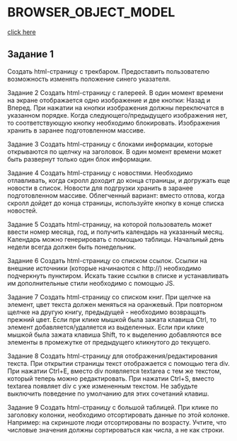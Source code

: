 # BROWSER_OBJECT_MODEL

[click here](https://akezhev.github.io/BROWSER_OBJECT_MODEL/)

## Задание 1

Создать html-страницу с трекбаром.
Предоставить пользователю возможность изменять положение
синего указателя.

Задание 2
Создать html-страницу с галереей.
В один момент времени на экране отображается одно изображение и две кнопки: Назад и Вперед. При нажатии на кнопки
изображения должны переключатся в указанном порядке. Когда
следующего/предыдущего изображения нет, то соответствующую
кнопку необходимо блокировать. Изображения хранить в заранее
подготовленном массиве.

Задание 3
Создать html-страницу с блоками информации, которые открываются по щелчку на заголовок. В один момент времени может
быть развернут только один блок информации.

Задание 4
Создать html-страницу с новостями.
Необходимо отлавливать, когда скролл доходит до конца страницы, и догружать еще новости в список. Новости для подгрузки
хранить в заранее подготовленном массиве.
Облегченный вариант: вместо отлова, когда скролл дойдет до
конца страницы, используйте кнопку в конце списка новостей.

Задание 5
Создать html-страницу, на которой пользователь может ввести номер месяца, год, и получить календарь на указанный месяц.
Календарь можно генерировать с помощью таблицы. Начальный
день недели всегда должен быть понедельник.

Задание 6
Создать html-страницу со списком ссылок.
Ссылки на внешние источники (которые начинаются с http://)
необходимо подчеркнуть пунктиром.
Искать такие ссылки в списке и устанавливать им дополнительные стили необходимо с помощью JS.

Задание 7
Создать html-страницу со списком книг.
При щелчке на элемент, цвет текста должен меняться на оранжевый. При повторном щелчке на другую книгу, предыдущей - необходимо возвращать прежний цвет.
Если при клике мышкой была зажата клавиша Ctrl, то элемент
добавляется/удаляется из выделенных. Если при клике мышкой
была зажата клавиша Shift, то к выделению добавляются все
элементы в промежутке от предыдущего кликнутого до текущего.

Задание 8
Создать html-страницу для отображения/редактирования текста.
При открытии страницы текст отображается с помощью тега
div. При нажатии Ctrl+E, вместо div появляется textarea с тем
же текстом, который теперь можно редактировать. При нажатии
Ctrl+S, вместо textarea появляет div с уже измененным текстом.
Не забудьте выключить поведение по умолчанию для этих сочетаний клавиш.

Задание 9
Создать html-страницу с большой таблицей.
При клике по заголовку колонки, необходимо отсортировать
данные по этой колонке. Например: на скриншоте люди отсортированы по возрасту. Учтите, что числовые значения должны
сортироваться как числа, а не как строки.
